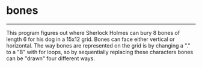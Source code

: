# bones
---

This program figures out where Sherlock Holmes can bury 8 bones of length 6 for
his dog in a 15x12 grid.  Bones can face either vertical or horizontal.  The way
bones are represented on the grid is by changing a "." to a "B" with for loops,
so by sequentially replacing these characters bones can be "drawn" four different
ways.

